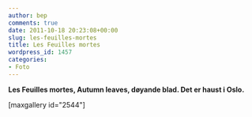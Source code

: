 ```yaml
---
author: bep
comments: true
date: 2011-10-18 20:23:08+00:00
slug: les-feuilles-mortes
title: Les Feuilles mortes
wordpress_id: 1457
categories:
- Foto
---
```


**Les Feuilles mortes, Autumn leaves, døyande blad. Det er haust i Oslo.**

[maxgallery id="2544"]
